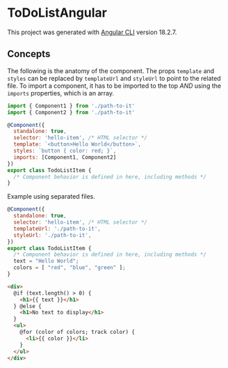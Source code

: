 # ToDoListAngular

This project was generated with [Angular CLI](https://github.com/angular/angular-cli) version 18.2.7.

## Concepts
The following is the anatomy of the component. The props `template` and `styles` can be replaced by `templateUrl` and `styleUrl` to point to the related file. To import a component, it has to be imported to the top _AND_ using the `imports` properties, which is an array.
```js
import { Component1 } from './path-to-it'
import { Component2 } from './path-to-it'

@Component({
  standalone: true,
  selector: 'hello-item', /* HTML selector */
  template: `<button>Hello World</button>`,
  styles: `button { color: red; }`,
  imports: [Component1, Component2]
})
export class TodoListItem {
  /* Component behavior is defined in here, including methods */
}
```

Example using separated files.
```js
@Component({
  standalone: true,
  selector: 'hello-item', /* HTML selector */
  templateUrl: './path-to-it',
  styleUrl: './path-to-it',
})
export class TodoListItem {
  /* Component behavior is defined in here, including methods */
  text = "Hello World";
  colors = [ "red", "blue", "green" ];
}
```

```html
<div>
  @if (text.length() > 0) {
    <h1>{{ text }}</h1>
  } @else {
    <h1>No text to display</h1>
  }
  <ul>
    @for (color of colors; track color) {
      <li>{{ color }}</li>
    }
  </ul>
</div>
```
